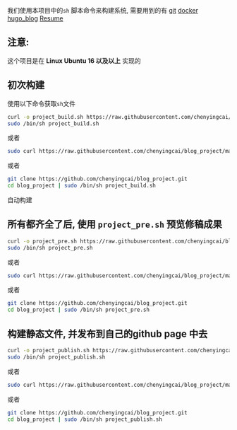 我们使用本项目中的`sh` 脚本命令来构建系统, 需要用到的有 [git](https://git-scm.com/about) [docker](https://askubuntu.com/questions/938700/how-do-i-install-docker-on-ubuntu-16-04-lts) [hugo_blog](https://github.com/chenyingcai/hugo_blog) [Resume](https://github.com/chenyingcai/Resume)

## 注意:
   这个项目是在 **Linux Ubuntu 16 以及以上** 实现的

## 初次构建
使用以下命令获取`sh`文件

```sh
curl -o project_build.sh https://raw.githubusercontent.com/chenyingcai/blog_project/master/project_build.sh
sudo /bin/sh project_build.sh
```
或者

```sh
sudo curl https://raw.githubusercontent.com/chenyingcai/blog_project/master/project_build.sh | bash
```

或者

```sh
git clone https://github.com/chenyingcai/blog_project.git
cd blog_project | sudo /bin/sh project_build.sh
```
自动构建

## 所有都齐全了后, 使用 `project_pre.sh` 预览修稿成果

```sh
curl -o project_pre.sh https://raw.githubusercontent.com/chenyingcai/blog_project/master/project_pre.sh
sudo /bin/sh project_pre.sh
```
或者

```sh
sudo curl https://raw.githubusercontent.com/chenyingcai/blog_project/master/project_pre.sh | bash
```

或者

```sh
git clone https://github.com/chenyingcai/blog_project.git
cd blog_project | sudo /bin/sh project_pre.sh
```

## 构建静态文件, 并发布到自己的github page 中去

```sh
curl -o project_publish.sh https://raw.githubusercontent.com/chenyingcai/blog_project/master/project_publish.sh
sudo /bin/sh project_publish.sh
```
或者

```sh
sudo curl https://raw.githubusercontent.com/chenyingcai/blog_project/master/project_publish.sh | bash
```

或者

```sh
git clone https://github.com/chenyingcai/blog_project.git
cd blog_project | sudo /bin/sh project_publish.sh
```
